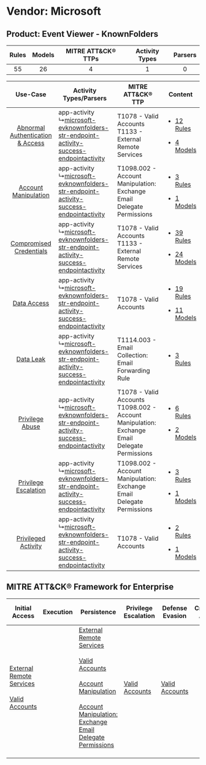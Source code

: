 Vendor: Microsoft
=================
Product: Event Viewer - KnownFolders
------------------------------------
| Rules | Models | MITRE ATT&CK® TTPs | Activity Types | Parsers |
|:-----:|:------:|:------------------:|:--------------:|:-------:|
|  55   |   26   |         4          |       1        |    0    |

|    Use-Case    | Activity Types/Parsers    | MITRE ATT&CK® TTP    | Content    |
|:----:| ---- | ---- | ---- |
| [Abnormal Authentication & Access](../../../UseCases/uc_abnormal_authentication_&_access.md) |  app-activity<br> ↳[microsoft-evknownfolders-str-endpoint-activity-success-endpointactivity](Ps/pC_microsoftevknownfoldersstrendpointactivitysuccessendpointactivity.md)<br> | T1078 - Valid Accounts<br>T1133 - External Remote Services<br>    | [<ul><li>12 Rules</li></ul><ul><li>4 Models</li></ul>](RM/r_m_microsoft_event_viewer_-_knownfolders_Abnormal_Authentication_&_Access.md) |
|    [Account Manipulation](../../../UseCases/uc_account_manipulation.md)    |  app-activity<br> ↳[microsoft-evknownfolders-str-endpoint-activity-success-endpointactivity](Ps/pC_microsoftevknownfoldersstrendpointactivitysuccessendpointactivity.md)<br> | T1098.002 - Account Manipulation: Exchange Email Delegate Permissions<br>    | [<ul><li>3 Rules</li></ul><ul><li>1 Models</li></ul>](RM/r_m_microsoft_event_viewer_-_knownfolders_Account_Manipulation.md)    |
|          [Compromised Credentials](../../../UseCases/uc_compromised_credentials.md)          |  app-activity<br> ↳[microsoft-evknownfolders-str-endpoint-activity-success-endpointactivity](Ps/pC_microsoftevknownfoldersstrendpointactivitysuccessendpointactivity.md)<br> | T1078 - Valid Accounts<br>T1133 - External Remote Services<br>    | [<ul><li>39 Rules</li></ul><ul><li>24 Models</li></ul>](RM/r_m_microsoft_event_viewer_-_knownfolders_Compromised_Credentials.md)         |
|    [Data Access](../../../UseCases/uc_data_access.md)    |  app-activity<br> ↳[microsoft-evknownfolders-str-endpoint-activity-success-endpointactivity](Ps/pC_microsoftevknownfoldersstrendpointactivitysuccessendpointactivity.md)<br> | T1078 - Valid Accounts<br>    | [<ul><li>19 Rules</li></ul><ul><li>11 Models</li></ul>](RM/r_m_microsoft_event_viewer_-_knownfolders_Data_Access.md)    |
|    [Data Leak](../../../UseCases/uc_data_leak.md)    |  app-activity<br> ↳[microsoft-evknownfolders-str-endpoint-activity-success-endpointactivity](Ps/pC_microsoftevknownfoldersstrendpointactivitysuccessendpointactivity.md)<br> | T1114.003 - Email Collection: Email Forwarding Rule<br>    | [<ul><li>3 Rules</li></ul>](RM/r_m_microsoft_event_viewer_-_knownfolders_Data_Leak.md)    |
|    [Privilege Abuse](../../../UseCases/uc_privilege_abuse.md)    |  app-activity<br> ↳[microsoft-evknownfolders-str-endpoint-activity-success-endpointactivity](Ps/pC_microsoftevknownfoldersstrendpointactivitysuccessendpointactivity.md)<br> | T1078 - Valid Accounts<br>T1098.002 - Account Manipulation: Exchange Email Delegate Permissions<br> | [<ul><li>6 Rules</li></ul><ul><li>2 Models</li></ul>](RM/r_m_microsoft_event_viewer_-_knownfolders_Privilege_Abuse.md)    |
|    [Privilege Escalation](../../../UseCases/uc_privilege_escalation.md)    |  app-activity<br> ↳[microsoft-evknownfolders-str-endpoint-activity-success-endpointactivity](Ps/pC_microsoftevknownfoldersstrendpointactivitysuccessendpointactivity.md)<br> | T1098.002 - Account Manipulation: Exchange Email Delegate Permissions<br>    | [<ul><li>3 Rules</li></ul><ul><li>1 Models</li></ul>](RM/r_m_microsoft_event_viewer_-_knownfolders_Privilege_Escalation.md)    |
|    [Privileged Activity](../../../UseCases/uc_privileged_activity.md)    |  app-activity<br> ↳[microsoft-evknownfolders-str-endpoint-activity-success-endpointactivity](Ps/pC_microsoftevknownfoldersstrendpointactivitysuccessendpointactivity.md)<br> | T1078 - Valid Accounts<br>    | [<ul><li>2 Rules</li></ul><ul><li>1 Models</li></ul>](RM/r_m_microsoft_event_viewer_-_knownfolders_Privileged_Activity.md)    |

MITRE ATT&CK® Framework for Enterprise
--------------------------------------
| Initial Access                                                                                                                                   | Execution | Persistence                                                                                                                                                                                                                                                                                                                                 | Privilege Escalation                                                | Defense Evasion                                                     | Credential Access | Discovery | Lateral Movement | Collection                                                                                                                                                            | Command and Control | Exfiltration | Impact |
| ------------------------------------------------------------------------------------------------------------------------------------------------ | --------- | ------------------------------------------------------------------------------------------------------------------------------------------------------------------------------------------------------------------------------------------------------------------------------------------------------------------------------------------- | ------------------------------------------------------------------- | ------------------------------------------------------------------- | ----------------- | --------- | ---------------- | --------------------------------------------------------------------------------------------------------------------------------------------------------------------- | ------------------- | ------------ | ------ |
| [External Remote Services](https://attack.mitre.org/techniques/T1133)<br><br>[Valid Accounts](https://attack.mitre.org/techniques/T1078)<br><br> |           | [External Remote Services](https://attack.mitre.org/techniques/T1133)<br><br>[Valid Accounts](https://attack.mitre.org/techniques/T1078)<br><br>[Account Manipulation](https://attack.mitre.org/techniques/T1098)<br><br>[Account Manipulation: Exchange Email Delegate Permissions](https://attack.mitre.org/techniques/T1098/002)<br><br> | [Valid Accounts](https://attack.mitre.org/techniques/T1078)<br><br> | [Valid Accounts](https://attack.mitre.org/techniques/T1078)<br><br> |                   |           |                  | [Email Collection](https://attack.mitre.org/techniques/T1114)<br><br>[Email Collection: Email Forwarding Rule](https://attack.mitre.org/techniques/T1114/003)<br><br> |                     |              |        |